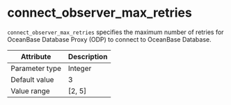 # connect_observer_max_retries

`connect_observer_max_retries` specifies the maximum number of retries for OceanBase Database Proxy (ODP) to connect to OceanBase Database.

| Attribute | Description |
|----------|---------|
| Parameter type | Integer |
| Default value | 3 |
| Value range | [2, 5] |
